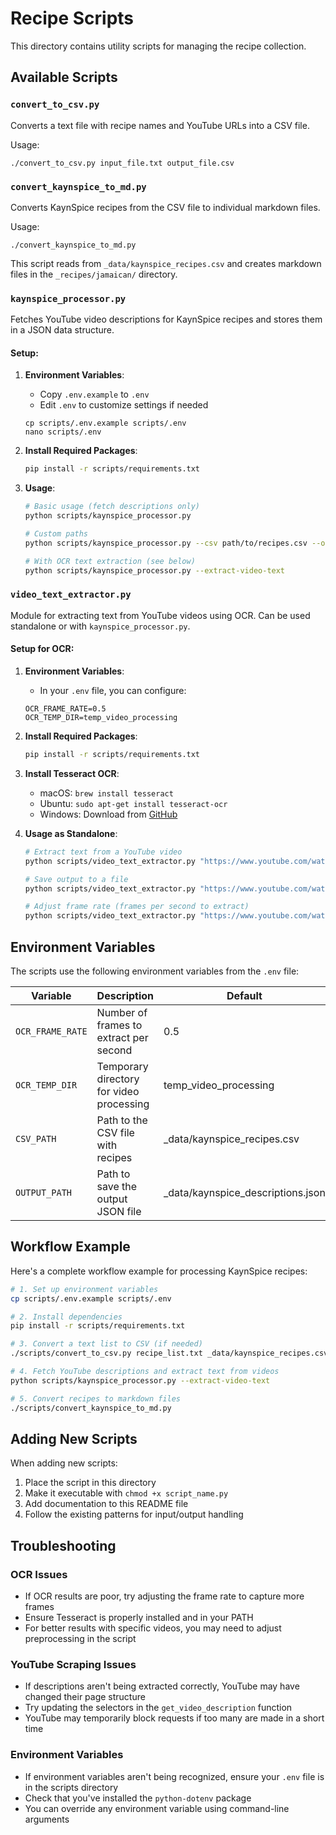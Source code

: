 # Recipe Scripts

This directory contains utility scripts for managing the recipe collection.

## Available Scripts

### `convert_to_csv.py`

Converts a text file with recipe names and YouTube URLs into a CSV file.

Usage:
```
./convert_to_csv.py input_file.txt output_file.csv
```

### `convert_kaynspice_to_md.py`

Converts KaynSpice recipes from the CSV file to individual markdown files.

Usage:
```
./convert_kaynspice_to_md.py
```

This script reads from `_data/kaynspice_recipes.csv` and creates markdown files in the `_recipes/jamaican/` directory.

### `kaynspice_processor.py`

Fetches YouTube video descriptions for KaynSpice recipes and stores them in a JSON data structure.

#### Setup:

1. **Environment Variables**:
   - Copy `.env.example` to `.env`
   - Edit `.env` to customize settings if needed
   ```
   cp scripts/.env.example scripts/.env
   nano scripts/.env
   ```

2. **Install Required Packages**:
   ```bash
   pip install -r scripts/requirements.txt
   ```

3. **Usage**:
   ```bash
   # Basic usage (fetch descriptions only)
   python scripts/kaynspice_processor.py
   
   # Custom paths
   python scripts/kaynspice_processor.py --csv path/to/recipes.csv --output path/to/output.json
   
   # With OCR text extraction (see below)
   python scripts/kaynspice_processor.py --extract-video-text
   ```

### `video_text_extractor.py`

Module for extracting text from YouTube videos using OCR. Can be used standalone or with `kaynspice_processor.py`.

#### Setup for OCR:

1. **Environment Variables**:
   - In your `.env` file, you can configure:
   ```
   OCR_FRAME_RATE=0.5
   OCR_TEMP_DIR=temp_video_processing
   ```

2. **Install Required Packages**:
   ```bash
   pip install -r scripts/requirements.txt
   ```

3. **Install Tesseract OCR**:
   - macOS: `brew install tesseract`
   - Ubuntu: `sudo apt-get install tesseract-ocr`
   - Windows: Download from [GitHub](https://github.com/UB-Mannheim/tesseract/wiki)

4. **Usage as Standalone**:
   ```bash
   # Extract text from a YouTube video
   python scripts/video_text_extractor.py "https://www.youtube.com/watch?v=VIDEO_ID"
   
   # Save output to a file
   python scripts/video_text_extractor.py "https://www.youtube.com/watch?v=VIDEO_ID" --output results.json
   
   # Adjust frame rate (frames per second to extract)
   python scripts/video_text_extractor.py "https://www.youtube.com/watch?v=VIDEO_ID" --frame-rate 1
   ```

## Environment Variables

The scripts use the following environment variables from the `.env` file:

| Variable | Description | Default |
|----------|-------------|---------|
| `OCR_FRAME_RATE` | Number of frames to extract per second | 0.5 |
| `OCR_TEMP_DIR` | Temporary directory for video processing | temp_video_processing |
| `CSV_PATH` | Path to the CSV file with recipes | _data/kaynspice_recipes.csv |
| `OUTPUT_PATH` | Path to save the output JSON file | _data/kaynspice_descriptions.json |

## Workflow Example

Here's a complete workflow example for processing KaynSpice recipes:

```bash
# 1. Set up environment variables
cp scripts/.env.example scripts/.env

# 2. Install dependencies
pip install -r scripts/requirements.txt

# 3. Convert a text list to CSV (if needed)
./scripts/convert_to_csv.py recipe_list.txt _data/kaynspice_recipes.csv

# 4. Fetch YouTube descriptions and extract text from videos
python scripts/kaynspice_processor.py --extract-video-text

# 5. Convert recipes to markdown files
./scripts/convert_kaynspice_to_md.py
```

## Adding New Scripts

When adding new scripts:

1. Place the script in this directory
2. Make it executable with `chmod +x script_name.py`
3. Add documentation to this README file
4. Follow the existing patterns for input/output handling

## Troubleshooting

### OCR Issues
- If OCR results are poor, try adjusting the frame rate to capture more frames
- Ensure Tesseract is properly installed and in your PATH
- For better results with specific videos, you may need to adjust preprocessing in the script

### YouTube Scraping Issues
- If descriptions aren't being extracted correctly, YouTube may have changed their page structure
- Try updating the selectors in the `get_video_description` function
- YouTube may temporarily block requests if too many are made in a short time

### Environment Variables
- If environment variables aren't being recognized, ensure your `.env` file is in the scripts directory
- Check that you've installed the `python-dotenv` package
- You can override any environment variable using command-line arguments
